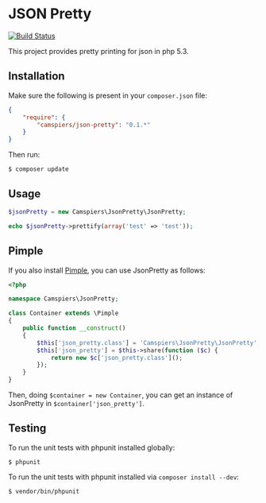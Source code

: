 JSON Pretty
=======

[![Build Status](https://travis-ci.org/camspiers/json-pretty.png?branch=master)](https://travis-ci.org/camspiers/json-pretty)

This project provides pretty printing for json in php 5.3.

Installation
------------

Make sure the following is present in your `composer.json` file:

```json
{
    "require": {
        "camspiers/json-pretty": "0.1.*"
    }
}
```

Then run:

    $ composer update

Usage
-----

```php
$jsonPretty = new Camspiers\JsonPretty\JsonPretty;

echo $jsonPretty->prettify(array('test' => 'test'));
```

Pimple
------

If you also install [Pimple](https://github.com/fabpot/Pimple), you can use JsonPretty
as follows:
```php
<?php

namespace Camspiers\JsonPretty;

class Container extends \Pimple
{
    public function __construct()
    {
        $this['json_pretty.class'] = 'Camspiers\JsonPretty\JsonPretty';
        $this['json_pretty'] = $this->share(function ($c) {
            return new $c['json_pretty.class']();
        });
    }
}
```

Then, doing `$container = new Container`, you can get an instance of
JsonPretty in `$container['json_pretty']`.


Testing
-------

To run the unit tests with phpunit installed globally:

	$ phpunit

To run the unit tests with phpunit installed via `composer install --dev`:

	$ vendor/bin/phpunit

